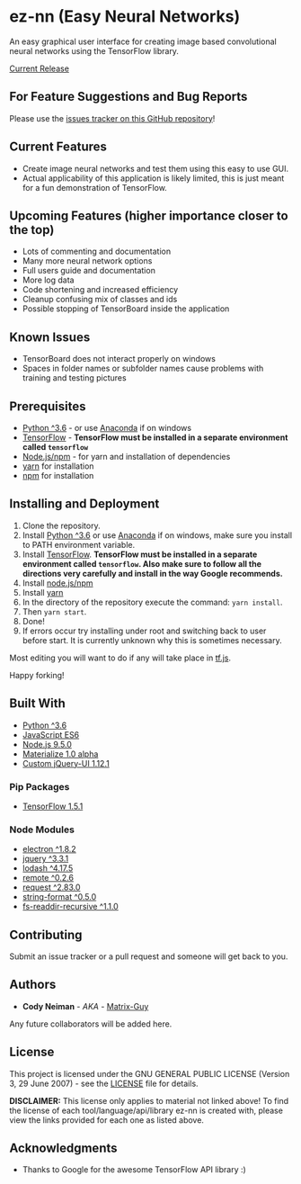 # ez-nn (Easy Neural Networks)

An easy graphical user interface for creating image based convolutional neural
networks using the TensorFlow library.

[Current Release](https://github.com/Matrix-Guy/ez-nn/releases)

## For Feature Suggestions and Bug Reports

Please use the [issues tracker on this GitHub
repository](https://github.com/Matrix-Guy/ez-nn/issues)!

## Current Features
* Create image neural networks and test them using this easy to use GUI.
* Actual applicability of this application is likely limited, this is just
meant for a fun demonstration of TensorFlow.

## Upcoming Features (higher importance closer to the top)
* Lots of commenting and documentation
* Many more neural network options
* Full users guide and documentation
* More log data
* Code shortening and increased efficiency
* Cleanup confusing mix of classes and ids
* Possible stopping of TensorBoard inside the application

## Known Issues
* TensorBoard does not interact properly on windows
* Spaces in folder names or subfolder names cause problems with training and
testing pictures

## Prerequisites

* [Python ^3.6](https://www.python.org/) - or use
[Anaconda](https://www.anaconda.com) if on windows
* [TensorFlow](https://www.tensorflow.org/) -
**TensorFlow must be installed in a separate environment called
```tensorflow```**
* [Node.js/npm](https://nodejs.org/en/) - for yarn and installation of
dependencies
* [yarn](https://yarnpkg.com/en/) for installation
* [npm](https://nodejs.org/en/) for installation

## Installing and Deployment

1. Clone the repository.
2. Install [Python ^3.6](https://www.python.org/) or use
[Anaconda](https://www.anaconda.com) if on windows, make sure you install to
PATH environment variable.
3. Install [TensorFlow](https://www.tensorflow.org/install).
**TensorFlow must be installed in a separate environment called
```tensorflow```. Also make sure to follow all the directions very carefully
and install in the way Google recommends.**
4. Install [node.js/npm](https://nodejs.org/en/)
5. Install [yarn](https://yarnpkg.com/en/)
3. In the directory of the repository execute the command: ```yarn install```.
4. Then ```yarn start```.
5. Done!
6. If errors occur try installing under root and switching back to user before
start. It is currently unknown why this is sometimes necessary.

Most editing you will want to do if any will take place in [tf.js](tf.js).

Happy forking!

## Built With

* [Python ^3.6](https://www.python.org)
* [JavaScript ES6](https://www.javascript.com/)
* [Node.js 9.5.0](https://www.npmjs.com/)
* [Materialize 1.0 alpha](http://materializecss.com/)
* [Custom jQuery-UI 1.12.1](http://jqueryui.com/)

### Pip Packages
* [TensorFlow 1.5.1](https://www.tensorflow.org/)

### Node Modules

* [electron ^1.8.2](https://www.npmjs.com/package/electron)
* [jquery ^3.3.1](https://www.npmjs.com/package/jquery)
* [lodash ^4.17.5](https://www.npmjs.com/package/lodash)
* [remote ^0.2.6](https://www.npmjs.com/package/remote)
* [request ^2.83.0](https://www.npmjs.com/package/request)
* [string-format ^0.5.0](https://www.npmjs.com/package/string-format)
* [fs-readdir-recursive ^1.1.0
](https://www.npmjs.com/package/fs-readdir-recursive)

## Contributing

Submit an issue tracker or a pull request and someone will get back to you.

## Authors

* **Cody Neiman** - *AKA* - [Matrix-Guy](https://github.com/Matrix-Guy)

Any future collaborators will be added here.

## License

This project is licensed under the GNU GENERAL PUBLIC LICENSE
(Version 3, 29 June 2007) - see the [LICENSE](LICENSE) file for details.

**DISCLAIMER:** This license only applies to material not linked above!
To find the license of each tool/language/api/library ez-nn is created with,
please view the links provided for each one as listed above.

## Acknowledgments

* Thanks to Google for the awesome TensorFlow API library :)
